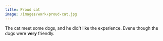 ```yaml
---
title: Proud cat
image: /images/work/proud-cat.jpg
---
```


The cat meet some dogs, and he did't like the experience. Evene though the dogs were **very** friendly.